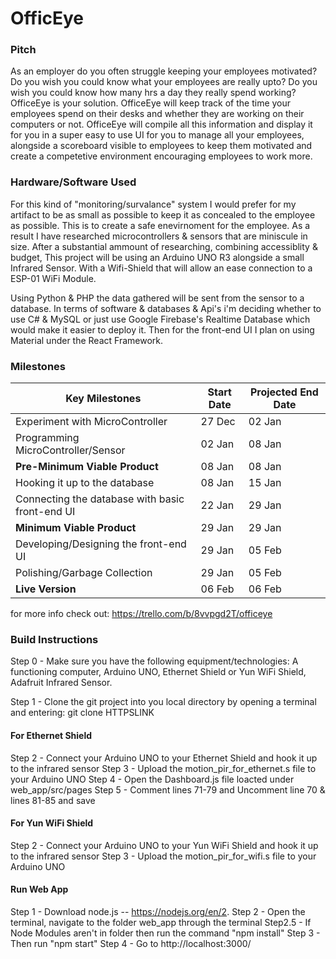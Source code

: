 # OfficEye

### Pitch
As an employer do you often struggle keeping your employees motivated? Do you wish you could know what your employees are really upto? Do you wish you could know how many hrs a day they really spend working?
OfficeEye is your solution. OfficeEye will keep track of the time your employees spend on their desks and whether they are working on their computers or not. OfficeEye will compile all this information and display it for you in a super easy to use UI for you to manage all your employees, alongside a scoreboard visible to employees to keep them motivated and create a competetive environment encouraging employees to work more.

### Hardware/Software Used
For this kind of "monitoring/survalance" system I would prefer for my artifact to be as small as possible to keep it as concealed to the employee as possible. This is to create a safe enevirnoment for the employee. As a result I have researched microcontrollers & sensors that are miniscule in size.
After a substantial ammount of researching, combining accessiblity & budget, This project will be using an Arduino UNO R3 alongside a small Infrared Sensor. 
With a Wifi-Shield that will allow an ease connection to a ESP-01 WiFi Module.

Using Python & PHP the data gathered will be sent from the sensor to a database. In terms of software & databases & Api's i'm deciding whether to use C# & MySQL or just use Google Firebase's Realtime Database which would make it easier to deploy it. Then for the front-end UI I plan on using Material under the React Framework.

### Milestones

| **Key Milestones** | **Start Date** | **Projected End Date** |
|-------------------------------------------------|--------|--------|
| Experiment with MicroController | 27 Dec | 02 Jan |
| Programming MicroController/Sensor | 02 Jan |  08 Jan |
| **Pre-Minimum Viable Product** | 08 Jan | 08 Jan |
| Hooking it up to the database | 08 Jan | 15 Jan |
| Connecting the database with basic front-end UI | 22 Jan | 29 Jan |
| **Minimum Viable Product** | 29 Jan | 29 Jan |
| Developing/Designing the front-end UI | 29 Jan | 05 Feb |
| Polishing/Garbage Collection | 29 Jan | 05 Feb |
| **Live Version** | 06 Feb | 06 Feb |
for more info check out: https://trello.com/b/8vvpgd2T/officeye

### Build Instructions
Step 0 - Make sure you have the following equipment/technologies: A functioning computer, Arduino UNO, Ethernet Shield or Yun WiFi Shield, Adafruit Infrared Sensor.

Step 1 - Clone the git project into you local directory by opening a terminal and entering: git clone HTTPSLINK

#### For Ethernet Shield
Step 2 - Connect your Arduino UNO to your Ethernet Shield and hook it up to the infrared sensor
Step 3 - Upload the motion_pir_for_ethernet.s file to your Arduino UNO
Step 4 - Open the Dashboard.js file loacted under web_app/src/pages
Step 5 - Comment lines 71-79 and Uncomment line 70 & lines 81-85 and save

#### For Yun WiFi Shield
Step 2 - Connect your Arduino UNO to your Yun WiFi Shield and hook it up to the infrared sensor
Step 3 - Upload the motion_pir_for_wifi.s file to your Arduino UNO

#### Run Web App
Step 1 - Download node.js -- https://nodejs.org/en/2. 
Step 2 - Open the terminal, navigate to the folder web_app through the terminal
Step2.5 - If Node Modules aren't in folder then run the command "npm install"
Step 3 - Then run "npm start"
Step 4 - Go to http://localhost:3000/
